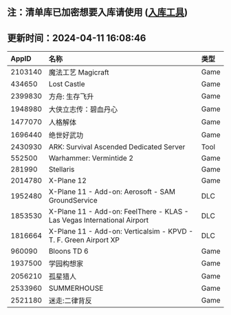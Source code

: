 ## 注：清单库已加密想要入库请使用 ([入库工具](https://github.com/BlankTMing/ManifestAutoUpdate/releases))

## 更新时间：2024-04-11 16:08:46
| AppID | 名称 | 类型  |
| :-------------------- | :----------------------------- | :----------- |
| 2103140 | 魔法工艺 Magicraft| Game |
| 434650 | Lost Castle| Game |
| 2399830 | 方舟: 生存飞升| Game |
| 1948980 | 大侠立志传：碧血丹心| Game |
| 1477070 | 人格解体| Game |
| 1696440 | 绝世好武功| Game |
| 2430930 | ARK: Survival Ascended Dedicated Server| Tool |
| 552500 | Warhammer: Vermintide 2| Game |
| 281990 | Stellaris| Game |
| 2014780 | X-Plane 12| Game |
| 1952480 | X-Plane 11 - Add-on: Aerosoft - SAM GroundService| DLC |
| 1853530 | X-Plane 11 - Add-on: FeelThere - KLAS - Las Vegas International Airport| DLC |
| 1816664 | X-Plane 11 - Add-on: Verticalsim - KPVD - T. F. Green Airport XP| DLC |
| 960090 | Bloons TD 6| Game |
| 1937500 | 学园构想家| Game |
| 2056210 | 孤星猎人| Game |
| 2533960 | SUMMERHOUSE| Game |
| 2521180 | 迷走:二律背反| Game |
